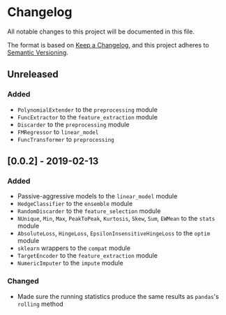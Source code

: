 # Changelog

All notable changes to this project will be documented in this file.

The format is based on [Keep a Changelog](https://keepachangelog.com/en/1.0.0/), and this project adheres to [Semantic Versioning](https://semver.org/spec/v2.0.0.html).

## Unreleased

### Added

- `PolynomialExtender` to the `preprocessing` module
- `FuncExtractor` to the `feature_extraction` module
- `Discarder` to the `preprocessing` module
- `FMRegressor` to `linear_model`
- `FuncTransformer` to `preprocessing`

## [0.0.2] - 2019-02-13

### Added

- Passive-aggressive models to the `linear_model` module
- `HedgeClassifier` to the `ensemble` module
- `RandomDiscarder` to the `feature_selection` module
- `NUnique`, `Min`, `Max`, `PeakToPeak`, `Kurtosis`, `Skew`, `Sum`, `EWMean` to the `stats` module
- `AbsoluteLoss`, `HingeLoss`, `EpsilonInsensitiveHingeLoss` to the `optim` module
- `sklearn` wrappers to the `compat` module
- `TargetEncoder` to the `feature_extraction` module
- `NumericImputer` to the `impute` module

### Changed

- Made sure the running statistics produce the same results as `pandas`'s `rolling` method
